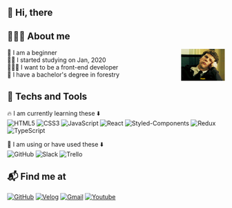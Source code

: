 ## 👋 Hi, there

## 🙋🏻‍♂️ About me

<img width="20%" align="right" alt="Github" src="https://raw.githubusercontent.com/keemtj/keemtj/master/images/oops.gif" />

🐣 I am a beginner  
✍🏻 I started studying on Jan, 2020  
🧑🏻‍💻 I want to be a front-end developer  
🌳 I have a bachelor's degree in forestry

## 🚀 Techs and Tools

🔥 I am currently learning these ⬇️  
![HTML5](https://img.shields.io/badge/HTML5-DE4B24?style=flat-square&logo=html5&logoColor=white)
![CSS3](https://img.shields.io/badge/CSS3-026DB4?style=flat-square&logo=css3)
![JavaScript](https://img.shields.io/badge/JavaScript-F7DF1D?style=flat-square&logo=javascript&logoColor=white)
![React](https://img.shields.io/badge/React-53C1DE?style=flat-square&logo=react&logoColor=white)
![Styled-Components](https://img.shields.io/badge/Styled_Components-DB7C85?style=flat-square&logo=styled-components&logoColor=white)
![Redux](https://img.shields.io/badge/Redux-7F43C5?style=flat-square&logo=redux&logoColor=white)
![TypeScript](https://img.shields.io/badge/TypeScript-1864ab?style=flat-square&logo=typescript)

🔧 I am using or have used these ⬇️  
![GitHub](https://img.shields.io/badge/GitHub-181717?style=flat-square&logo=github)
![Slack](https://img.shields.io/badge/Slack-E01E5A?style=flat-square&logo=Slack)
![Trello](https://img.shields.io/badge/Trello-1864ab?style=flat-square&logo=trello)

## 📬 Find me at

[![GitHub](https://img.shields.io/badge/GitHub-181717?style=flat-square&logo=github)](https://github.com/keemtj)
[![Velog](https://img.shields.io/badge/Blog-11B48A?style=flat-square&logo=Vimeo&logoColor=white&link=https://velog.io/@keemtj/series)](https://velog.io/@keemtj/series)
[![Gmail](https://img.shields.io/badge/Gmail-FA3C3C?style=flat-square&logo=Gmail&logoColor=white&link=mailto:keemgreat@gmail.com)](mailto:keemgreat@gmail.com)
[![Youtube](https://img.shields.io/badge/Youtube-F80400?style=flat-square&logo=youtube&link=https://www.youtube.com/channel/UCuj1zacBhMnwXEfUPGMuaOw/)](https://www.youtube.com/channel/UCuj1zacBhMnwXEfUPGMuaOw/)

<!-- 🥅 My Goals: I'll learn these ⬇️
![Node.js](https://img.shields.io/badge/Node.js-323232?style=flat-square&logo=Node.js)
![MongoDB](https://img.shields.io/badge/MongoDB-323232?style=flat-square&logo=mongodb)
![Amazon AWS](https://img.shields.io/badge/AWS-232F3E?style=flat-square&logo=amazon-aws)
![MySQL](https://img.shields.io/badge/MySQL-white?style=flat-square&logo=mysql)
![Python](https://img.shields.io/badge/-Python-323232?style=flat-square&logo=Python) -->

<!-- <details>
  <summary>📝Resume</summary>
  Sorry.. Nothing yet..
</details> -->
